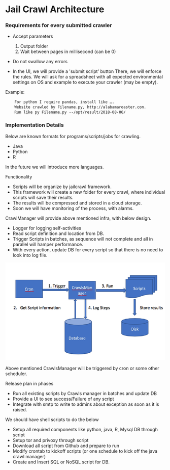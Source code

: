 # Jail Crawl Architecture

### Requirements for every submitted crawler

* Accept parameters
  1. Output folder
  2. Wait between pages in millisecond (can be 0)  
* Do not swallow any errors
  
* In the UI, we will provide a 'submit script' button
There, we will enforce the rules. 
We will ask for a spreadsheet with all expected environmental settings on OS and example to execute your crawler (may be empty).

Example:

        For python I require pandas, install like ….
        Website crawled by Filename.py, http://alabamaroaster.com.
        Run like py Filename.py --/opt/result/2018-08-06/

### Implementation Details

Below are known formats for programs/scripts/jobs for crawling.

* Java
* Python
* R

In the future we will introduce more languages.

Functionality

* Scripts will be organize by jailcrawl framework.
* This framework will create a new folder for every crawl, where individual scripts will save their results.
* The results will be compressed and stored in a cloud storage.
* Soon we will have monitoring of the process, with alarms.

CrawlManager will provide above mentioned infra, with below design.

* Logger for logging self-activities
* Read script definition and location from DB.
* Trigger Scripts in batches, as sequence will not complete and all in parallel will hamper performance.
* With every action, update DB for every script so that there is no need to look into log file.

![](../pics/crawl-diagram.png)

Above mentioned CrawlsManager will be triggered by cron or some other scheduler.

Release plan in phases

* Run all existing scripts by Crawls manager in batches and update DB
* Provide a UI to see success/Failure of any script
* Integrate with smtp to write to admins about exception as soon as it is raised.

We should have shell scripts to do the below

* Setup all required components like python, java, R, Mysql DB through script
* Setup tor and privoxy through script
* Download all script from Github and prepare to run
* Modify crontab to kickoff scripts (or one schedule to kick off the java crawl manager)
* Create and Insert SQL or NoSQL script for DB.

